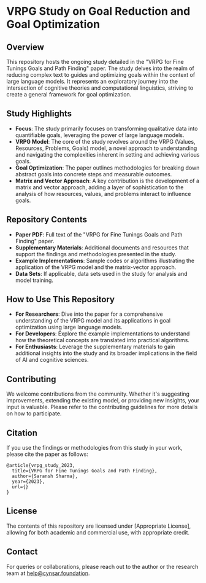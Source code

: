# VRPG Study on  Goal Reduction and Goal Optimization

## Overview
This repository hosts the ongoing study detailed in the "VRPG for Fine Tunings Goals and Path Finding" paper. The study delves into the realm of reducing complex text to guides and optimizing goals within the context of large language models. It represents an exploratory journey into the intersection of cognitive theories and computational linguistics, striving to create a general framework for goal optimization.

## Study Highlights
- **Focus**: The study primarily focuses on transforming qualitative data into quantifiable goals, leveraging the power of large language models.
- **VRPG Model**: The core of the study revolves around the VRPG (Values, Resources, Problems, Goals) model, a novel approach to understanding and navigating the complexities inherent in setting and achieving various goals.
- **Goal Optimization**: The paper outlines methodologies for breaking down abstract goals into concrete steps and measurable outcomes.
- **Matrix and Vector Approach**: A key contribution is the development of a matrix and vector approach, adding a layer of sophistication to the analysis of how resources, values, and problems interact to influence goals.

## Repository Contents
- **Paper PDF**: Full text of the "VRPG for Fine Tunings Goals and Path Finding" paper.
- **Supplementary Materials**: Additional documents and resources that support the findings and methodologies presented in the study.
- **Example Implementations**: Sample codes or algorithms illustrating the application of the VRPG model and the matrix-vector approach.
- **Data Sets**: If applicable, data sets used in the study for analysis and model training.

## How to Use This Repository
- **For Researchers**: Dive into the paper for a comprehensive understanding of the VRPG model and its applications in goal optimization using large language models.
- **For Developers**: Explore the example implementations to understand how the theoretical concepts are translated into practical algorithms.
- **For Enthusiasts**: Leverage the supplementary materials to gain additional insights into the study and its broader implications in the field of AI and cognitive sciences.

## Contributing
We welcome contributions from the community. Whether it's suggesting improvements, extending the existing model, or providing new insights, your input is valuable. Please refer to the contributing guidelines for more details on how to participate.

## Citation
If you use the findings or methodologies from this study in your work, please cite the paper as follows:
```
@article{vrpg_study_2023,
  title={VRPG for Fine Tunings Goals and Path Finding},
  author={Saransh Sharma},
  year={2023},
  url={}
}
```

## License
The contents of this repository are licensed under [Appropriate License], allowing for both academic and commercial use, with appropriate credit.

## Contact
For queries or collaborations, please reach out to the author or the research team at help@cynsar.foundation.

